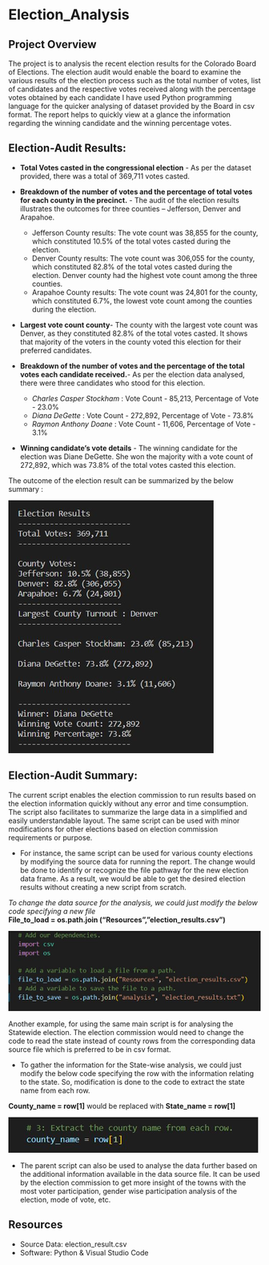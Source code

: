 # **Election_Analysis**

## **Project Overview**
The project is to analysis the recent election results for the Colorado Board of Elections. The election audit would enable the board to examine the various results of the election process such as the total number of votes, list of candidates and the respective votes received along with the percentage votes obtained by each candidate I have used Python programming language for the quicker analysing of dataset provided by the Board in csv format. The report helps to quickly view at a glance the information regarding the winning candidate and the winning percentage votes.


## **Election-Audit Results**: 

- **Total Votes casted in the congressional election** - As per the dataset provided, there was a total of 369,711 votes casted. 

- **Breakdown of the number of votes and the percentage of total votes for each county in the precinct.** - The audit of the election results illustrates the outcomes for three counties – Jefferson, Denver and Arapahoe.

  - Jefferson County results: The vote count was 38,855 for the county, which constituted 10.5% of the total votes casted during the election.
  -  Denver County results: The vote count was 306,055 for the county, which constituted 82.8% of the total votes casted during the election. Denver county had the highest vote count among the three counties.
  - Arapahoe County results: The vote count was 24,801 for the county, which constituted 6.7%, the lowest vote count among the counties during the election.
  
  
- **Largest vote count county**- The county with the largest vote count was Denver, as they constituted 82.8% of the total votes casted. It shows that majority of the voters in the county voted this election for their preferred candidates. 

- **Breakdown of the number of votes and the percentage of the total votes each candidate received.**- As per the election data analysed, there were three candidates who stood for this election.
  -	*Charles Casper Stockham* :
      Vote Count - 85,213, Percentage of Vote - 23.0% 
  -	*Diana DeGette* : Vote Count - 272,892, Percentage of Vote - 73.8%
  - *Raymon Anthony Doane* : Vote Count - 11,606, Percentage of Vote - 3.1% 

- **Winning candidate’s vote details** - The winning candidate for the election was Diane DeGette. She won the majority with a vote count of 272,892, which was 73.8% of the total votes casted this election.

The outcome of the election result can be summarized by the below summary :

![This is an image](https://github.com/Josna-Aykkara/Election_Analysis/blob/79735375c8e8c26a7b0fc41d85fa42cf2c2b4e3a/Resources/Election%20Results.JPG)


## **Election-Audit Summary**: 

The current script enables the election commission to run results based on the election information quickly without any error and time consumption. The script also facilitates to summarize the large data in a simplified and easily understandable layout. The same script can be used with minor modifications for other elections based on election commission requirements or purpose. 


 - For instance, the same script can be used for various county elections by modifying the source data for running the report. The change would be done to identify or recognize the file pathway for the new election data frame. As a result, we would be able to get the desired election results without creating a new script from scratch. 
 
 *To change the data source for the analysis, we could just modify the below code specifying a new file*  
  **File_to_load = os.path.join (“Resources”,”election_results.csv”)**
  
  ![This is an image](https://github.com/Josna-Aykkara/Election_Analysis/blob/79735375c8e8c26a7b0fc41d85fa42cf2c2b4e3a/Resources/Change%20source%20data.JPG)

 Another example, for using the same main script is for analysing the Statewide election. The election commission would need to change the code to read the state instead of county rows from the corresponding data source file which is preferred to be in csv format.
	
- To gather the information for the State-wise analysis, we could just modify the below code specifying the row with the information relating to the state. So, modification is done to the code to extract the state name from each row.

**County_name = row[1]** would be replaced with **State_name = row[1]**

 ![This is an image](https://github.com/Josna-Aykkara/Election_Analysis/blob/79735375c8e8c26a7b0fc41d85fa42cf2c2b4e3a/Resources/Extract%20items%20from%20rows.JPG)

- The parent script can also be used to analyse the data further based on the additional information available in the data source file. It can be used by the election commission to get more insight of the towns with the most voter participation, gender wise participation analysis of the election, mode of vote, etc.


## **Resources**
- Source Data: election_result.csv
- Software: Python & Visual Studio Code
